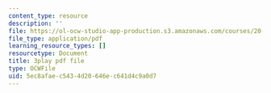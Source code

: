 ```yaml
---
content_type: resource
description: ''
file: https://ol-ocw-studio-app-production.s3.amazonaws.com/courses/20-219-becoming-the-next-bill-nye-writing-and-hosting-the-educational-show-january-iap-2015/5ec8afaec5434d20646ec641d4c9a0d7_AjK2zF9yN0k.pdf
file_type: application/pdf
learning_resource_types: []
resourcetype: Document
title: 3play pdf file
type: OCWFile
uid: 5ec8afae-c543-4d20-646e-c641d4c9a0d7
---
```

